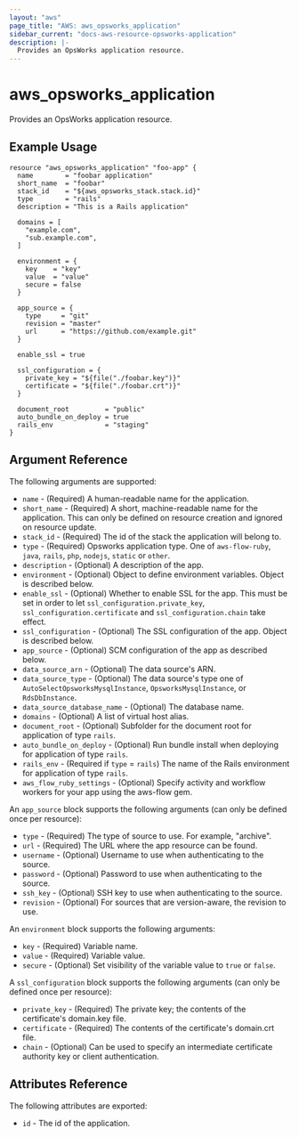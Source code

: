 ```yaml
---
layout: "aws"
page_title: "AWS: aws_opsworks_application"
sidebar_current: "docs-aws-resource-opsworks-application"
description: |-
  Provides an OpsWorks application resource.
---
```


# aws\_opsworks\_application

Provides an OpsWorks application resource.

## Example Usage

```
resource "aws_opsworks_application" "foo-app" {
  name        = "foobar application"
  short_name  = "foobar"
  stack_id    = "${aws_opsworks_stack.stack.id}"
  type        = "rails"
  description = "This is a Rails application"

  domains = [
    "example.com",
    "sub.example.com",
  ]

  environment = {
    key    = "key"
    value  = "value"
    secure = false
  }

  app_source = {
    type     = "git"
    revision = "master"
    url      = "https://github.com/example.git"
  }

  enable_ssl = true

  ssl_configuration = {
    private_key = "${file("./foobar.key")}"
    certificate = "${file("./foobar.crt")}"
  }

  document_root         = "public"
  auto_bundle_on_deploy = true
  rails_env             = "staging"
}
```

## Argument Reference

The following arguments are supported:

* `name` - (Required) A human-readable name for the application.
* `short_name` - (Required) A short, machine-readable name for the application. This can only be defined on resource creation and ignored on resource update.
* `stack_id` - (Required) The id of the stack the application will belong to.
* `type` - (Required) Opsworks application type. One of `aws-flow-ruby`, `java`, `rails`, `php`, `nodejs`, `static` or `other`.
* `description` - (Optional) A description of the app.
* `environment` - (Optional) Object to define environment variables.  Object is described below.
* `enable_ssl` - (Optional) Whether to enable SSL for the app. This must be set in order to let `ssl_configuration.private_key`, `ssl_configuration.certificate` and `ssl_configuration.chain` take effect.
* `ssl_configuration` - (Optional) The SSL configuration of the app. Object is described below.
* `app_source` - (Optional) SCM configuration of the app as described below.
* `data_source_arn` - (Optional) The data source's ARN.
* `data_source_type` - (Optional) The data source's type one of `AutoSelectOpsworksMysqlInstance`, `OpsworksMysqlInstance`, or `RdsDbInstance`.
* `data_source_database_name` - (Optional) The database name.
* `domains` -  (Optional) A list of virtual host alias.
* `document_root` - (Optional) Subfolder for the document root for application of type `rails`.
* `auto_bundle_on_deploy` - (Optional) Run bundle install when deploying for application of type `rails`.
* `rails_env` - (Required if `type` = `rails`) The name of the Rails environment for application of type `rails`.
* `aws_flow_ruby_settings` - (Optional) Specify activity and workflow workers for your app using the aws-flow gem.

An `app_source` block supports the following arguments (can only be defined once per resource):

* `type` - (Required) The type of source to use. For example, "archive".
* `url` - (Required) The URL where the app resource can be found.
* `username` - (Optional) Username to use when authenticating to the source.
* `password` - (Optional) Password to use when authenticating to the source.
* `ssh_key` - (Optional) SSH key to use when authenticating to the source.
* `revision` - (Optional) For sources that are version-aware, the revision to use.

An `environment` block supports the following arguments:

* `key` - (Required) Variable name.
* `value` - (Required) Variable value.
* `secure` - (Optional) Set visibility of the variable value to `true` or `false`.

A `ssl_configuration` block supports the following arguments (can only be defined once per resource):

* `private_key` - (Required) The private key; the contents of the certificate's domain.key file.
* `certificate` - (Required) The contents of the certificate's domain.crt file.
* `chain` - (Optional)  Can be used to specify an intermediate certificate authority key or client authentication.

## Attributes Reference

The following attributes are exported:

* `id` - The id of the application.
